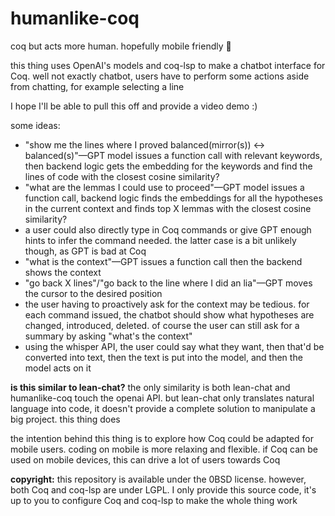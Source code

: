 # humanlike-coq

coq but acts more human. hopefully mobile friendly 👀

this thing uses OpenAI's models and coq-lsp to make a chatbot interface for Coq. well not exactly chatbot, users have to perform some actions aside from chatting, for example selecting a line

I hope I'll be able to pull this off and provide a video demo :)

some ideas:

- "show me the lines where I proved balanced(mirror(s)) <-> balanced(s)"—GPT model issues a function call with relevant keywords, then backend logic gets the embedding for the keywords and find the lines of code with the closest cosine similarity?
- "what are the lemmas I could use to proceed"—GPT model issues a function call, backend logic finds the embeddings for all the hypotheses in the current context and finds top X lemmas with the closest cosine similarity?
- a user could also directly type in Coq commands or give GPT enough hints to infer the command needed. the latter case is a bit unlikely though, as GPT is bad at Coq
- "what is the context"—GPT issues a function call then the backend shows the context
- "go back X lines"/"go back to the line where I did an lia"—GPT moves the cursor to the desired position
- the user having to proactively ask for the context may be tedious. for each command issued, the chatbot should show what hypotheses are changed, introduced, deleted. of course the user can still ask for a summary by asking "what's the context"
- using the whisper API, the user could say what they want, then that'd be converted into text, then the text is put into the model, and then the model acts on it

**is this similar to lean-chat?** the only similarity is both lean-chat and humanlike-coq touch the openai API. but lean-chat only translates natural language into code, it doesn't provide a complete solution to manipulate a big project. this thing does 

the intention behind this thing is to explore how Coq could be adapted for mobile users. coding on mobile is more relaxing and flexible. if Coq can be used on mobile devices, this can drive a lot of users towards Coq

**copyright:** this repository is available under the 0BSD license. however, both Coq and coq-lsp are under LGPL. I only provide this source code, it's up to you to configure Coq and coq-lsp to make the whole thing work
